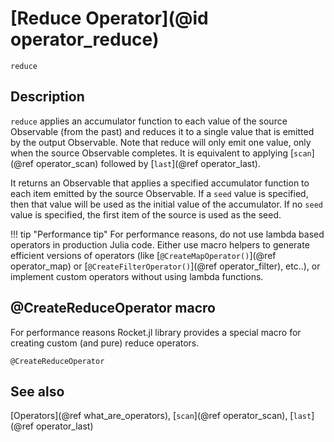 # [Reduce Operator](@id operator_reduce)

```@docs
reduce
```

## Description

`reduce` applies an accumulator function to each value of the source Observable (from the past) and reduces it to a single value that is emitted by the output Observable. Note that reduce will only emit one value, only when the source Observable completes. It is equivalent to applying [`scan`](@ref operator_scan) followed by [`last`](@ref operator_last).

It returns an Observable that applies a specified accumulator function to each item emitted by the source Observable. If a `seed` value is specified, then that value will be used as the initial value of the accumulator. If no `seed` value is specified, the first item of the source is used as the seed.

!!! tip "Performance tip"
    For performance reasons, do not use lambda based operators in production Julia code. Either use macro helpers to generate efficient versions of operators (like [`@CreateMapOperator()`](@ref operator_map) or [`@CreateFilterOperator()`](@ref operator_filter), etc..), or implement custom operators without using lambda functions.

## @CreateReduceOperator macro

For performance reasons Rocket.jl library provides a special macro for creating custom (and pure) reduce operators.

```@docs
@CreateReduceOperator
```

## See also

[Operators](@ref what_are_operators), [`scan`](@ref operator_scan), [`last`](@ref operator_last)

